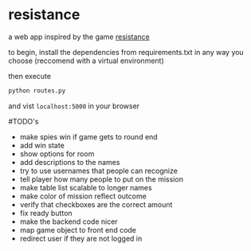 # resistance

a web app inspired by the game [resistance](https://en.wikipedia.org/wiki/The_Resistance_(game))

to begin, install the dependencies from requirements.txt in any way you choose (reccomend with a virtual environment)

then execute
```python
python routes.py
```
and vist ```localhost:5000``` in your browser

#TODO's

- make spies win if game gets to round end
- add win state
- show options for room
- add descriptions to the names
- try to use usernames that people can recognize
- tell player how many people to put on the mission
- make table list scalable to longer names
- make color of mission reflect outcome
- verify that checkboxes are the correct amount
- fix ready button
- make the backend code nicer
- map game object to front end code
- redirect user if they are not logged in